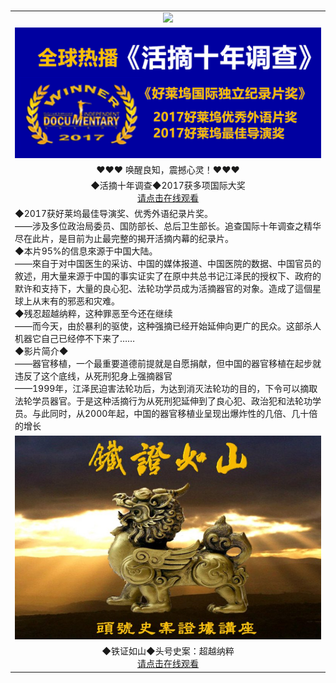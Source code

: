 <table>
  <tr> 
      <td align=center><a href="https://s3.ap-south-1.amazonaws.com/ogatem/oGate.htm?c816779&from=Email-shn"><img src="https://raw.githubusercontent.com/wnel2017/ku/master/10%E5%B9%B4.JPG" /></a></td>
   </tr>
  <tr> 
  <td align=center><a href="https://s3.ap-south-1.amazonaws.com/ogatem/oGate.htm?c816779&from=Email-shn"><img src="https://raw.githubusercontent.com/wnel2017/ku/master/10%E9%AB%98%E6%B8%85.jpg" /></a></td>
  </tr>
  <tr>
   <td align=center>❤❤❤ 唤醒良知，震撼心灵！❤❤❤<br/>
  </tr>
  <tr>
      <td align=center>◆活摘十年调查◆2017获多项国际大奖<br/>
 <a href="https://s3.ap-south-1.amazonaws.com/ogatem/oGate.htm?c816779&from=Email-shn">请点击在线观看</a><br/>
    </tr>
  <tr>
  <td align=left>
◆2017获好莱坞最佳导演奖、优秀外语纪录片奖。<br/>
——涉及多位政治局委员、国防部长、总后卫生部长。追查国际十年调查之精华尽在此片，是目前为止最完整的揭开活摘内幕的纪录片。<br/>
◆本片95%的信息來源于中国大陆。<br/>
——來自于对中国医生的采访、中国的媒体报道、中国医院的数据、中国官员的敘述，用大量来源于中国的事实证实了在原中共总书记江泽民的授权下、政府的默许和支持下，大量的良心犯、法轮功学员成为活摘器官的对象。造成了這個星球上从末有的邪恶和灾难。<br/>
◆残忍超越纳粹，这种罪恶至今还在继续<br/>
——而今天，由於暴利的驱使，这种强摘已经开始延伸向更广的民众。这部杀人机器它自己已经停不下来了……<br/>
◆影片简介◆<br/>
——器官移植，一个最重要道德前提就是自愿捐献，但中国的器官移植在起步就违反了这个底线，从死刑犯身上强摘器官<br/>
——1999年，江泽民迫害法轮功后，为达到消灭法轮功的目的，下令可以摘取法轮学员器官。于是这种活摘行为从死刑犯延伸到了良心犯、政治犯和法轮功学员。与此同时，从2000年起，中国的器官移植业呈现出爆炸性的几倍、几十倍的增长<br/>
   </tr>
   <tr>
<td align=center><a href="https://s3.ap-south-1.amazonaws.com/ogatem/oGate.htm?c816787&from=Email-shn"><img src="https://raw.githubusercontent.com/wnel2017/ku/master/%E9%93%81%E8%AF%81%E5%A6%82%E5%B1%B1.jpg" /></a></td>
  </tr>
  <tr>
<td align=center>◆铁证如山◆头号史案：超越纳粹<br/>
<a href="https://s3.ap-south-1.amazonaws.com/ogatem/oGate.htm?2EC%2FZCGJ&current=2:1&from=Email-shn">请点击在线观看</a> <br/>
   </tr>

</table>    
